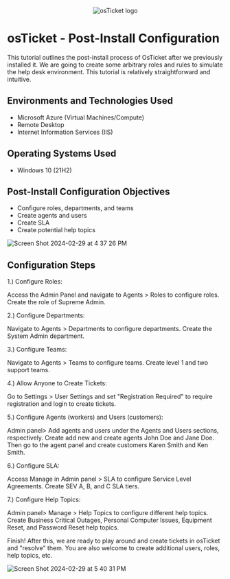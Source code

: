 <p align="center">
<img src="https://i.imgur.com/Clzj7Xs.png" alt="osTicket logo"/>
</p>

<h1>osTicket - Post-Install Configuration</h1>
This tutorial outlines the post-install process of OsTicket after we previously installed it. We are going to create some arbitrary roles and rules to simulate the help desk environment. This tutorial is relatively straightforward and intuitive. <br />

<h2>Environments and Technologies Used</h2>

- Microsoft Azure (Virtual Machines/Compute)
- Remote Desktop
- Internet Information Services (IIS)

<h2>Operating Systems Used </h2>

- Windows 10</b> (21H2)

<h2>Post-Install Configuration Objectives</h2>

- Configure roles, departments, and teams
- Create agents and users
- Create SLA
- Create potential help topics
  
![Screen Shot 2024-02-29 at 4 37 26 PM](https://github.com/Chillsoda/post-install-config/assets/161760771/d0c236be-18e5-418a-a10e-508150af0c41)

<h2>Configuration Steps</h2>

1.) Configure Roles:

Access the Admin Panel and navigate to Agents > Roles to configure roles. Create the role of Supreme Admin.

2.) Configure Departments:

 Navigate to Agents > Departments to configure departments. Create the System Admin department.

3.) Configure Teams:

Navigate to Agents > Teams to configure teams. Create level 1 and two support teams.

4.) Allow Anyone to Create Tickets:

Go to Settings > User Settings and set "Registration Required" to require registration and login to create tickets.

5.) Configure Agents (workers) and Users (customers):

Admin panel> Add agents and users under the Agents and Users sections, respectively. Create add new and create agents John Doe and Jane Doe. Then go to the agent panel and create customers Karen Smith and Ken Smith.

6.) Configure SLA:

Access Manage in Admin panel > SLA to configure Service Level Agreements. Create SEV A, B, and C SLA tiers. 

7.) Configure Help Topics:

Admin panel> Manage > Help Topics to configure different help topics. Create Business Critical Outages, Personal Computer Issues, Equipment Reset, and Password Reset help topics. 

Finish! After this, we are ready to play around and create tickets in osTicket and "resolve" them. You are also welcome to create additional users, roles, help topics, etc. 

![Screen Shot 2024-02-29 at 5 40 31 PM](https://github.com/Chillsoda/post-install-config/assets/161760771/a846010a-e8b1-4bdd-b34e-0af93c5ac856)



